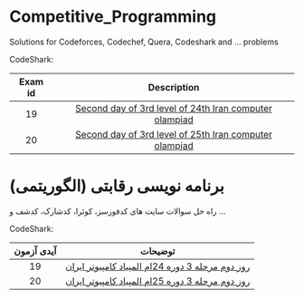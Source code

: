 # Competitive_Programming
Solutions for Codeforces, Codechef, Quera, Codeshark and ... problems

CodeShark:

| Exam id | Description |
| :---: | :---: |
| 19 | [Second day of 3rd level of 24th Iran computer olampiad](https://github.com/ssadras/Competitive_Programming/tree/main/Codeshark/Exam19)  |
| 20 | [Second day of 3rd level of 25th Iran computer olampiad](https://github.com/ssadras/Competitive_Programming/tree/main/Codeshark/Exam20)  |








# برنامه نویسی رقابتی (الگوریتمی)
راه حل سوالات سایت های کدفورسز، کوئرا، کدشارک، کدشف و ...

CodeShark:

| آیدی آزمون |  توضیحات  |
| :---: | :---: |
| 19 | [روز دوم مرحله 3 دوره 24ام المپیاد کامپیوتر ایران](https://github.com/ssadras/Competitive_Programming/tree/main/Codeshark/Exam19)  |
| 20 | [روز دوم مرحله 3 دوره 25ام المپیاد کامپیوتر ایران](https://github.com/ssadras/Competitive_Programming/tree/main/Codeshark/Exam20)  |
